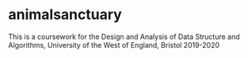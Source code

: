 # animalsanctuary
This is a coursework for the Design and Analysis of Data Structure and Algorithms, University of the West of England, Bristol 2019-2020
